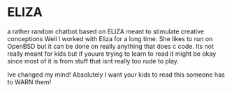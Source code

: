 # ELIZA
a rather random chatbot based on ELIZA meant to stimulate creative conceptions
Well I worked with Eliza for a long time. She likes to run on OpenBSD but it 
can be done on really anything that does c code. Its not really meant for kids
but if youure trying to learn to read it might be okay since most of it is from
stuff that isnt really too rude to play. 

Ive changed my mind! Absolutely I want your kids to read this someone has to WARN them!
